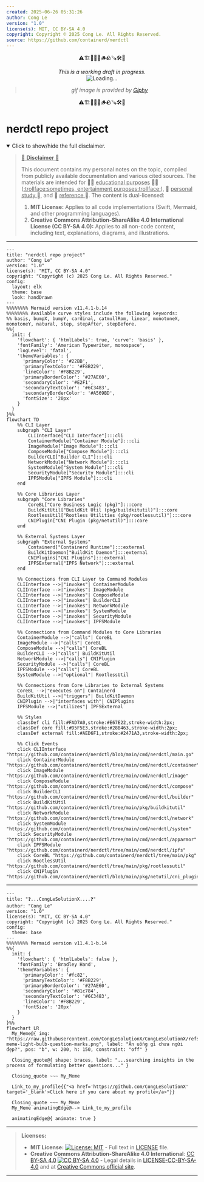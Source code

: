 ```yaml
---
created: 2025-06-26 05:31:26
author: Cong Le
version: "1.0"
license(s): MIT, CC BY-SA 4.0
copyright: Copyright © 2025 Cong Le. All Rights Reserved.
source: https://github.com/containerd/nerdctl
---
```


<div align="center">
  <p>⚠️🏗️🚧🦺🧱🪵🪨🪚🛠️👷</p>
  <i>This is a working draft in progress.</i>
  <br/>
  <img alt="Loading…" src="https://media0.giphy.com/media/v1.Y2lkPTc5MGI3NjExeHJ4YXdtYjJpMDl0MzEwYmU4ZzBobG0waGNiN3MzNzR0d2R2NnMwNSZlcD12MV9pbnRlcm5hbF9naWZfYnlfaWQmY3Q9Zw/26gssNOlBJKjEM3yo/giphy.gif"/>
  <br/>
  <blockquote>
	  <i>gif image is provided by <a href="https://giphy.com">Giphy</a></i>
  </blockquote>
  <p>⚠️🏗️🚧🦺🧱🪵🪨🪚🛠️👷</p>

</div>


# nerdctl repo project
<details open>
<summary>Click to show/hide the full disclaimer.</summary>
   
> <ins>📢 **Disclaimer** 🚨</ins>
>
> This document contains my personal notes on the topic,
> compiled from publicly available documentation and various cited sources.
> The materials are intended for 👨‍🎓 <ins>educational purposes</ins> 👨‍🎓 (<ins>:trollface:sometimes, entertainment purposes:trollface:</ins>), 📖 <ins> personal study </ins> 📖, and 🔖 <ins> reference </ins> 🔖.
> The content is dual-licensed:
> 1. **MIT License:** Applies to all code implementations (Swift, Mermaid, and other programming languages).
> 2. **Creative Commons Attribution-ShareAlike 4.0 International License (CC BY-SA 4.0):** Applies to all non-code content, including text, explanations, diagrams, and illustrations.

</details>


----

```mermaid
---
title: "nerdctl repo project"
author: "Cong Le"
version: "1.0"
license(s): "MIT, CC BY-SA 4.0"
copyright: "Copyright (c) 2025 Cong Le. All Rights Reserved."
config:
  layout: elk
  theme: base
  look: handDrawn
---
%%%%%%%% Mermaid version v11.4.1-b.14
%%%%%%%% Available curve styles include the following keywords:
%% basis, bumpX, bumpY, cardinal, catmullRom, linear, monotoneX, monotoneY, natural, step, stepAfter, stepBefore.
%%{
  init: {
    'flowchart': { 'htmlLabels': true, 'curve': 'basis' },
    'fontFamily': 'American Typewriter, monospace',
    'logLevel': 'fatal',
    'themeVariables': {
      'primaryColor': '#22BB',
      'primaryTextColor': '#F8B229',
      'lineColor': '#F8B229',
      'primaryBorderColor': '#27AE60',
      'secondaryColor': '#E2F1',
      'secondaryTextColor': '#6C3483',
      'secondaryBorderColor': '#A569BD',
      'fontSize': '20px'
    }
  }
}%%
flowchart TD
    %% CLI Layer
    subgraph "CLI Layer"
        CLIInterface["CLI Interface"]:::cli
        ContainerModule["Container Module"]:::cli
        ImageModule["Image Module"]:::cli
        ComposeModule["Compose Module"]:::cli
        BuilderCLI["Builder CLI"]:::cli
        NetworkModule["Network Module"]:::cli
        SystemModule["System Module"]:::cli
        SecurityModule["Security Module"]:::cli
        IPFSModule["IPFS Module"]:::cli
    end

    %% Core Libraries Layer
    subgraph "Core Libraries"
        CoreBL["Core Business Logic (pkg)"]:::core
        BuildKitUtil["BuildKit Util (pkg/buildkitutil)"]:::core
        RootlessUtil["Rootless Utilities (pkg/rootlessutil)"]:::core
        CNIPlugin["CNI Plugin (pkg/netutil)"]:::core
    end

    %% External Systems Layer
    subgraph "External Systems"
        Containerd["Containerd Runtime"]:::external
        BuildKitDaemon["BuildKit Daemon"]:::external
        CNIPlugins["CNI Plugins"]:::external
        IPFSExternal["IPFS Network"]:::external
    end

    %% Connections from CLI Layer to Command Modules
    CLIInterface -->|"invokes"| ContainerModule
    CLIInterface -->|"invokes"| ImageModule
    CLIInterface -->|"invokes"| ComposeModule
    CLIInterface -->|"invokes"| BuilderCLI
    CLIInterface -->|"invokes"| NetworkModule
    CLIInterface -->|"invokes"| SystemModule
    CLIInterface -->|"invokes"| SecurityModule
    CLIInterface -->|"invokes"| IPFSModule

    %% Connections from Command Modules to Core Libraries
    ContainerModule -->|"calls"| CoreBL
    ImageModule -->|"calls"| CoreBL
    ComposeModule -->|"calls"| CoreBL
    BuilderCLI -->|"calls"| BuildKitUtil
    NetworkModule -->|"calls"| CNIPlugin
    SecurityModule -->|"calls"| CoreBL
    IPFSModule -->|"calls"| CoreBL
    SystemModule -->|"optional"| RootlessUtil

    %% Connections from Core Libraries to External Systems
    CoreBL -->|"executes on"| Containerd
    BuildKitUtil -->|"triggers"| BuildKitDaemon
    CNIPlugin -->|"interfaces with"| CNIPlugins
    IPFSModule -->|"utilizes"| IPFSExternal

    %% Styles
    classDef cli fill:#FAD7A0,stroke:#E67E22,stroke-width:2px;
    classDef core fill:#D5F5E3,stroke:#28B463,stroke-width:2px;
    classDef external fill:#AED6F1,stroke:#2471A3,stroke-width:2px;

    %% Click Events
    click CLIInterface "https://github.com/containerd/nerdctl/blob/main/cmd/nerdctl/main.go"
    click ContainerModule "https://github.com/containerd/nerdctl/tree/main/cmd/nerdctl/container"
    click ImageModule "https://github.com/containerd/nerdctl/tree/main/cmd/nerdctl/image"
    click ComposeModule "https://github.com/containerd/nerdctl/tree/main/cmd/nerdctl/compose"
    click BuilderCLI "https://github.com/containerd/nerdctl/tree/main/cmd/nerdctl/builder"
    click BuildKitUtil "https://github.com/containerd/nerdctl/tree/main/pkg/buildkitutil"
    click NetworkModule "https://github.com/containerd/nerdctl/tree/main/cmd/nerdctl/network"
    click SystemModule "https://github.com/containerd/nerdctl/tree/main/cmd/nerdctl/system"
    click SecurityModule "https://github.com/containerd/nerdctl/tree/main/cmd/nerdctl/apparmor"
    click IPFSModule "https://github.com/containerd/nerdctl/tree/main/cmd/nerdctl/ipfs"
    click CoreBL "https://github.com/containerd/nerdctl/tree/main/pkg"
    click RootlessUtil "https://github.com/containerd/nerdctl/tree/main/pkg/rootlessutil"
    click CNIPlugin "https://github.com/containerd/nerdctl/blob/main/pkg/netutil/cni_plugin.go"

```

------

```mermaid
---
title: "❓...CongLeSolutionX....❓"
author: "Cong Le"
version: "1.0"
license(s): "MIT, CC BY-SA 4.0"
copyright: "Copyright (c) 2025 Cong Le. All Rights Reserved."
config:
  theme: base
---
%%%%%%%% Mermaid version v11.4.1-b.14
%%{
  init: {
    'flowchart': { 'htmlLabels': false },
    'fontFamily': 'Bradley Hand',
    'themeVariables': {
      'primaryColor': '#fc82',
      'primaryTextColor': '#F8B229',
      'primaryBorderColor': '#27AE60',
      'secondaryColor': '#81c784',
      'secondaryTextColor': '#6C3483',
      'lineColor': '#F8B229',
      'fontSize': '20px'
    }
  }
}%%
flowchart LR
  My_Meme@{ img: "https://raw.githubusercontent.com/CongLeSolutionX/CongLeSolutionX/refs/heads/main/assets/images/My-meme-light-bulb-question-marks.png", label: "Ăn uống gì chưa ngừi đẹp?", pos: "b", w: 200, h: 150, constraint: "off" }

  Closing_quote@{ shape: braces, label: "...searching insights in the process of formulating better questions..." }

  Closing_quote ~~~ My_Meme
    
  Link_to_my_profile{{"<a href='https://github.com/CongLeSolutionX' target='_blank'>Click here if you care about my profile</a>"}}

  Closing_quote ~~~ My_Meme
  My_Meme animatingEdge@--> Link_to_my_profile
  
  animatingEdge@{ animate: true }

```

---
>**Licenses:**
>
>- **MIT License:**  [![License: MIT](https://img.shields.io/badge/License-MIT-yellow.svg)](LICENSE) - Full text in [LICENSE](LICENSE) file.
>- **Creative Commons Attribution-ShareAlike 4.0 International**: [CC BY-SA 4.0](https://creativecommons.org/licenses/by-sa/4.0/) [![CC BY-SA 4.0](https://licensebuttons.net/l/by-sa/4.0/88x31.png)](https://creativecommons.org/licenses/by-sa/4.0/) - Legal details in [LICENSE-CC-BY-SA-4.0](THE_PAST/LICENSE-CC-BY-SA-4.0) and at [Creative Commons official site](https://creativecommons.org/licenses/by-sa/4.0/).
>
---